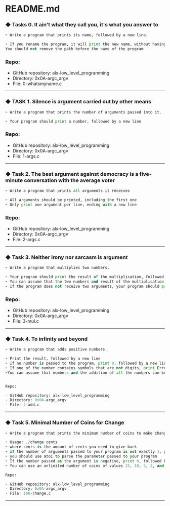 # README.md
  
### ◆ Tasks 0. It ain't what they call you, it's what you answer to
```python
➣ Write a program that prints its name, followed by a new line.

➣ If you rename the program, it will print the new name, without having to compile it again
You should not remove the path before the name of the program
```
###  Repo:

 -  GitHub repository: alx-low_level_programming
- Directory: 0x0A-argc_argv
- File: 0-whatsmyname.c
------------------------------------------------
### ◆ TASK 1. Silence is argument carried out by other means
```python
➣ Write a program that prints the number of arguments passed into it.

➣ Your program should print a number, followed by a new line
```
### Repo:

- GitHub repository: alx-low_level_programming
- Directory: 0x0A-argc_argv
- File: 1-args.c
----------------------------------------------

### ◆ Task 2. The best argument against democracy is a five-minute conversation with the average voter
```python
➣ Write a program that prints all arguments it receives

➣ All arguments should be printed, including the first one
➣ Only print one argument per line, ending with a new line
```
### Repo:

- GitHub repository: alx-low_level_programming
- Directory: 0x0A-argc_argv
- File: 2-args.c
---------------------------------------------

### ◆ Task 3. Neither irony nor sarcasm is argument
```python
➣ Write a program that multiplies two numbers.

➣ Your program should print the result of the multiplication, followed by a new line
➣ You can assume that the two numbers and result of the multiplication can be stored in an integer
➣ If the program does not receive two arguments, your program should print Error, followed by a new line, and return 1

```
### Repo:

- GitHub repository: alx-low_level_programming
- Directory: 0x0A-argc_argv
- File: 3-mul.c
---------------------------------------------

### ◆ Task 4. To infinity and beyond
```python
➣ Write a program that adds positive numbers.

➣ Print the result, followed by a new line
➣ If no number is passed to the program, print 0, followed by a new line
➣ If one of the number contains symbols that are not digits, print Error, followed by a new line, and return 1
➣You can assume that numbers and the addition of all the numbers can be stored in an int


Repo:

- GitHub repository: alx-low_level_programming
- Directory: 0x0A-argc_argv
- File: 4-add.c
```
---------------------------------------------
### ◆ Task 5. Minimal Number of Coins for Change
```python
➣ Write a program that prints the minimum number of coins to make change for an amount of money.

➣ Usage: ./change cents
➣ where cents is the amount of cents you need to give back
➣ if the number of arguments passed to your program is not exactly 1, print Error, followed by a new line, and return 1
➣ you should use atoi to parse the parameter passed to your program
➣ If the number passed as the argument is negative, print 0, followed by a new line
➣ You can use an unlimited number of coins of values 25, 10, 5, 2, and 1 cent

Repo:

- GitHub repository: alx-low_level_programming
- Directory: 0x0A-argc_argv
- File: 100-change.c
```
---------------------------------------------
